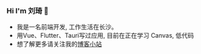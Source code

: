 <!-- <a href="https://hello7cat.com/" target="_blank"><img align="right" style="margin-right:20px;" src="https://github-readme-stats.vercel.app/api?username=l1uqi&show_icons=true&count_private=false" /></a> -->
### Hi I'm 刘琦 👋
- 我是一名前端开发, 工作生活在长沙。
- 用Vue、Flutter、Tauri写过应用, 目前在正在学习 Canvas, 低代码
- 想了解更多请关注我的[博客小站](https://hello7cat.com/)

<!-- - 🌱 I’m currently learning FE. -->


<!--
[![Anurag's GitHub stats](https://github-readme-stats.vercel.app/api?username=l1uqi)](https://github.com/anuraghazra/github-readme-stats)
-->

<!--
**l1uqi/l1uqi** is a ✨ _special_ ✨ repository because its `README.md` (this file) appears on your GitHub profile.

Here are some ideas to get you started:

- 🔭 I’m currently working on ...
- 🌱 I’m currently learning ...
- 👯 I’m looking to collaborate on ...
- 🤔 I’m looking for help with ...
- 💬 Ask me about ...
- 📫 How to reach me: ...
- 😄 Pronouns: ...
- ⚡ Fun fact: ...
-->
